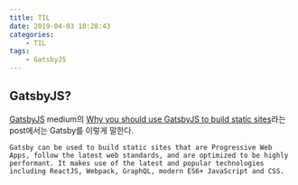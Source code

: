 ```yaml
---
title: TIL
date: 2019-04-03 10:28:43
categories:
    - TIL
tags:
    - GatsbyJS
---
```


## GatsbyJS?

[GatsbyJS](https://www.gatsbyjs.org/)
medium의 [Why you should use GatsbyJS to build static sites](https://medium.freecodecamp.org/why-you-should-use-gatsbyjs-to-build-static-sites-4f90eb6d1a7b)라는 post에서는 Gatsby를 이렇게 말한다.

`Gatsby can be used to build static sites that are Progressive Web Apps, follow the latest web standards, and are optimized to be highly performant. It makes use of the latest and popular technologies including ReactJS, Webpack, GraphQL, modern ES6+ JavaScript and CSS.`
